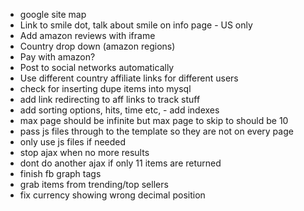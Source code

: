 - google site map
- Link to smile dot, talk about smile on info page - US only
- Add amazon reviews with iframe
- Country drop down (amazon regions)
- Pay with amazon?
- Post to social networks automatically
- Use different country affiliate links for different users
- check for inserting dupe items into mysql
- add link redirecting to aff links to track stuff
- add sorting options, hits, time etc, - add indexes
- max page should be infinite but max page to skip to should be 10
- pass js files through to the template so they are not on every page
- only use js files if needed
- stop ajax when no more results
- dont do another ajax if only 11 items are returned
- finish fb graph tags
- grab items from trending/top sellers
- fix currency showing wrong decimal position
